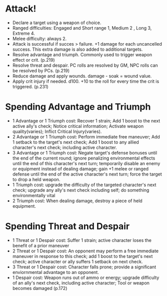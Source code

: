 # Attack!
- Declare a target using a weapon of choice.
- Ranged difficulties: Engaged and Short range 1, Medium 2 , Long 3, Extreme 4.
- Melee difficulty: always 2.
- Attack is successful if succes > failure. +1 damage for each uncancelled success. This extra damage is also added to additional targets.
- Resolve advantage and triumph. Commonly used to trigger weapon effect or crit. (p.219)
- Resolve threat and despair. PC rolls are resolved by GM, NPC rolls can be resolved by PCs. (p.219)
- Reduce damage and apply wounds. damage - soak = wound value.
- Apply crit injury if needed. d100. +10 to the roll for every time the crit is triggered. (p.231)

# Spending Advantage and Triumph
- 1 Advantage or 1 Triumph cost: Recover 1 strain; Add 1 boost to the next active ally's check; Notice critical information; Activate weapon quality(varies); Inflict Critical Injury(varies).
- 2 Advantage or 1 Triumph cost: Perform immediate free maneuver; Add 1 setback to the target's next check; Add 1 boost to any allied character's next check; including active character.
- 3 Advantage or 1 Triumph cost: Negate target's defense bonuses until the end of the current round; ignore penalizing environmental effects until the end of this character's next turn; temporarily disable an enemy or equipment instead of dealing damage; gain +1 melee or ranged defense until the end of the active character's next turn; force the target to drop a held weapon.
- 1 Triumph cost: upgrade the difficulty of the targeted character's next check; upgrade any ally's next check including self; do something environmentally vital
- 2 Triumph cost: When dealing damage, destroy a piece of held equipment.

# Spending Threat and Despair
- 1 Threat or 1 Despair cost: Suffer 1 strain; active character loses the benefit of a prior maneuver
- 2 Threat or 1 Despair cost: An opponent may perform a free immediate maneuver in response to this check; add 1 boost to the target's next check; active character or ally suffers 1 setback on next check.
- 3 Threat or 1 Despair cost: Character falls prone; provide a significant enviornmental advantage to an opponent.
- 1 Despair cost: Weapon runs out of ammo or energy; upgrade difficulty of an ally's next check, including active character; Tool or weapon becomes damaged (p.172)